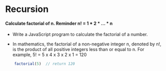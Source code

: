 # Recursion

#### Calculate factorial of n. Reminder n! = 1 * 2 * ... * n
* Write a JavaScript program to calculate the factorial of a number.

* In mathematics, the factorial of a non-negative integer n, denoted by n!, is the product of all positive integers less than or equal to n. For example, 5! = 5 x 4 x 3 x 2 x 1 = 120


```javascript
    factorial(5)  // return 120
```

